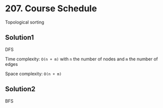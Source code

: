 # 207. Course Schedule

Topological sorting

## Solution1

DFS

Time complexity: `O(n + m)` with `n` the number of nodes and `m` the number of edges

Space complexity: `O(n + m)`

## Solution2

BFS
